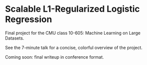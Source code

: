 Scalable L1-Regularized Logistic Regression
===========================================

Final project for the CMU class 10-605: Machine Learning on Large Datasets.

See the 7-minute talk for a concise, colorful overview of the project.

Coming soon: final writeup in conference format.
